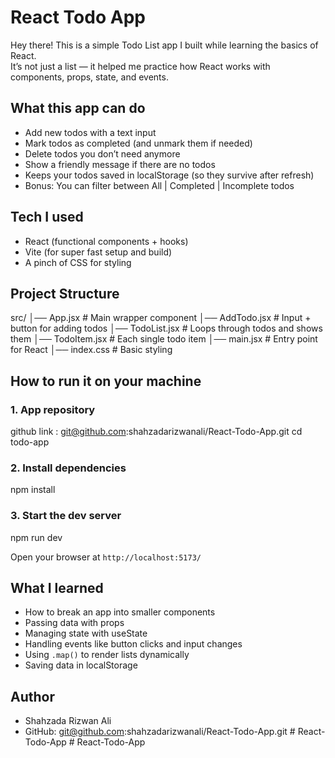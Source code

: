 # React Todo App

Hey there!
This is a simple Todo List app I built while learning the basics of React.  
It’s not just a list — it helped me practice how React works with components, props, state, and events.

## What this app can do

- Add new todos with a text input
- Mark todos as completed (and unmark them if needed)
- Delete todos you don’t need anymore
- Show a friendly message if there are no todos
- Keeps your todos saved in localStorage (so they survive after refresh)
- Bonus: You can filter between All | Completed | Incomplete todos

## Tech I used

- React (functional components + hooks)
- Vite (for super fast setup and build)
- A pinch of CSS for styling

## Project Structure

src/
│── App.jsx # Main wrapper component
│── AddTodo.jsx # Input + button for adding todos
│── TodoList.jsx # Loops through todos and shows them
│── TodoItem.jsx # Each single todo item
│── main.jsx # Entry point for React
│── index.css # Basic styling

## How to run it on your machine

### 1. App repository

github link : git@github.com:shahzadarizwanali/React-Todo-App.git
cd todo-app

### 2. Install dependencies

npm install

### 3. Start the dev server

npm run dev

Open your browser at `http://localhost:5173/`

## What I learned

- How to break an app into smaller components
- Passing data with props
- Managing state with useState
- Handling events like button clicks and input changes
- Using `.map()` to render lists dynamically
- Saving data in localStorage

## Author

- Shahzada Rizwan Ali
- GitHub: git@github.com:shahzadarizwanali/React-Todo-App.git
  #   R e a c t - T o d o - A p p 
   
   #   R e a c t - T o d o - A p p 
   
   
